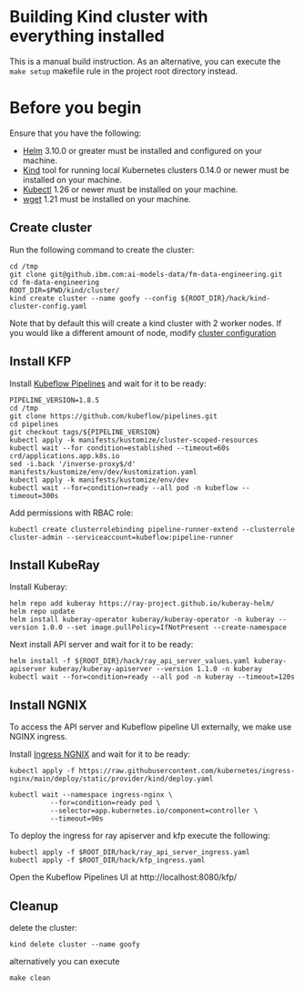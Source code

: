# Building Kind cluster with everything installed

This is a manual build instruction. As an alternative, you can execute the `make setup` makefile rule in the project root directory instead.

# Before you begin

Ensure that you have the following:

- [Helm](https://helm.sh/) 3.10.0 or greater must be installed and configured on your machine.
- [Kind](https://kind.sigs.k8s.io/) tool for running local Kubernetes clusters 0.14.0 or newer must be installed on your machine.
- [Kubectl](https://kubernetes.io/docs/tasks/tools/#kubectl) 1.26 or newer must be installed on your machine.
- [wget](https://www.gnu.org/software/wget/) 1.21 must be installed on your machine. 


## Create cluster

Run the following command to create the cluster:

```shell
cd /tmp
git clone git@github.ibm.com:ai-models-data/fm-data-engineering.git
cd fm-data-engineering
ROOT_DIR=$PWD/kind/cluster/
kind create cluster --name goofy --config ${ROOT_DIR}/hack/kind-cluster-config.yaml
```

Note that by default this will create a kind cluster with 2 worker nodes. If you would like a different
amount of node, modify [cluster configuration](hack/kind-cluster-config.yaml)

## Install KFP

Install [Kubeflow Pipelines](https://www.kubeflow.org/docs/components/pipelines/v1/installation/standalone-deployment/#deploying-kubeflow-pipelines) and wait for it to be ready:

```shell
PIPELINE_VERSION=1.8.5
cd /tmp
git clone https://github.com/kubeflow/pipelines.git
cd pipelines
git checkout tags/${PIPELINE_VERSION}
kubectl apply -k manifests/kustomize/cluster-scoped-resources
kubectl wait --for condition=established --timeout=60s crd/applications.app.k8s.io
sed -i.back '/inverse-proxy$/d' manifests/kustomize/env/dev/kustomization.yaml
kubectl apply -k manifests/kustomize/env/dev
kubectl wait --for=condition=ready --all pod -n kubeflow --timeout=300s
```
Add permissions with RBAC role:
```shell
kubectl create clusterrolebinding pipeline-runner-extend --clusterrole cluster-admin --serviceaccount=kubeflow:pipeline-runner
```

## Install KubeRay

Install Kuberay:

```shell
helm repo add kuberay https://ray-project.github.io/kuberay-helm/
helm repo update
helm install kuberay-operator kuberay/kuberay-operator -n kuberay --version 1.0.0 --set image.pullPolicy=IfNotPresent --create-namespace 
```

Next install API server and wait for it to be ready:

```shell
helm install -f ${ROOT_DIR}/hack/ray_api_server_values.yaml kuberay-apiserver kuberay/kuberay-apiserver --version 1.1.0 -n kuberay
kubectl wait --for=condition=ready --all pod -n kuberay --timeout=120s
```

## Install NGNIX

To access the API server and Kubeflow pipeline UI externally, we make use NGINX ingress.

Install [Ingress NGNIX](https://kind.sigs.k8s.io/docs/user/ingress/#ingress-nginx) and wait for it to be ready:

```shell
kubectl apply -f https://raw.githubusercontent.com/kubernetes/ingress-nginx/main/deploy/static/provider/kind/deploy.yaml

kubectl wait --namespace ingress-nginx \
          --for=condition=ready pod \
          --selector=app.kubernetes.io/component=controller \
          --timeout=90s
```

To deploy the ingress for ray apiserver and kfp execute the following:
```shell
kubectl apply -f $ROOT_DIR/hack/ray_api_server_ingress.yaml
kubectl apply -f $ROOT_DIR/hack/kfp_ingress.yaml
```

Open the Kubeflow Pipelines UI at  http://localhost:8080/kfp/

## Cleanup

delete the cluster:

```shell
kind delete cluster --name goofy
```

alternatively you can execute

```shell
make clean
```
